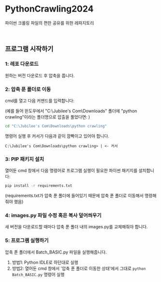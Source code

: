 # PythonCrawling2024

파이썬 크롤링 파일의 편한 공유를 위한 레파지토리

<div id="top"></div>
<br>

<!-- GETTING STARTED -->

## 프로그램 시작하기

### 1: 레포 다운로드

원하는 버전 다운로드 후 압축을 풉니다.  

### 2: 압축 푼 폴더로 이동

cmd를 열고 다음 커맨드를 입력합니다:

(예를 들어 윈도우에서 "C:\Jubilee's Com\Downloads" 폴더에 "python crawling"이라는 폴더명으로 압출을 풀었다면: )
```sh
cd "C:\Jubilee's Com\Downloads\python crawling"
```
명령어 실행 후 커서가 다음과 같이 깜빡이고 있어야 합니다.
```
C:\Jubilee's Com\Downloads\python crawling> | <- 커서
```

### 3: PIP 패키지 설치

열어둔 cmd 창에서 다음 명령어로 프로그램 실행이 필요한 파이썬 패키지를 설치합니다:  
```sh
pip install -r requirements.txt
```

(requirements.txt가 압축 푼 폴더에 들어있기 때문에 압축 푼 폴더로 이동해서 명령해줘야 했음)

### 4: images.py 파일 수정 혹은 복사 덮어씌우기

새 버전을 다운로드할 때마다 압축 푼 폴더 내의 images.py를 교체해줘야 합니다.


### 5: 프로그램 실행하기

압축 푼 폴더에서 Batch_BASIC.py 파일을 실행해줍니다.  
1. 방법1: Python IDLE로 하던대로 실행
2. 방법2: 열어둔 cmd 창에서 '압축 푼 폴더로 이동한 상태'에서 그대로 `python Batch_BASIC.py` 명령어 실행
